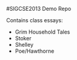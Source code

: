 #SIGCSE2013 Demo Repo

Contains class essays:
* Grim Household Tales
* Stoker
* Shelley
* Poe/Hawthorne
